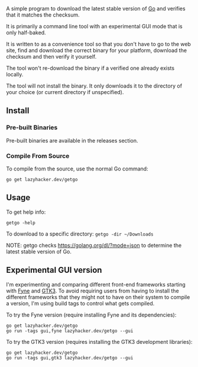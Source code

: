 A simple program to download the latest stable version of [Go](https://golang.org)
and verifies that it matches the checksum.

It is primarily a command line tool with an experimental GUI mode that is only
half-baked.

It is written to as a convenience tool so that you don't have to go to the web
site, find and download the correct binary for your platform, download the
checksum and then verify it yourself.

The tool won't re-download the binary if a verified one already exists locally.

The tool will not install the binary.  It only downloads it to the directory of
your choice (or current directory if unspecified).

## Install

### Pre-built Binaries

Pre-built binaries are available in the releases section.

### Compile From Source

To compile from the source, use the normal Go command:

`go get lazyhacker.dev/getgo`



## Usage

To get help info:

`getgo -help`

To download to a specific directory:
`getgo -dir ~/Downloads`

NOTE: getgo checks https://golang.org/dl/?mode=json to determine the latest
stable version of Go.

## Experimental GUI version

I'm experimenting and comparing different front-end frameworks starting with
[Fyne](https://fyne.io) and [GTK3](https://github.com/gotk3/gotk3).  To avoid
requiring users from having to install the different frameworks that they might
not to have on their system to compile a version, I'm using build tags to
control what gets compiled.

To try the Fyne version (require installing Fyne and its dependencies):

```
go get lazyhacker.dev/getgo
go run -tags gui,fyne lazyhacker.dev/getgo --gui

```

To try the GTK3 version (requires installing the GTK3 development libraries):

```
go get lazyhacker.dev/getgo
go run -tags gui,gtk3 lazyhacker.dev/getgo --gui

```


